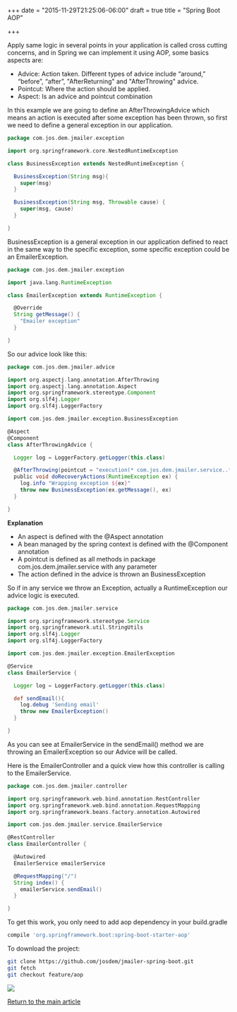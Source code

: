 +++
date = "2015-11-29T21:25:06-06:00"
draft = true
title = "Spring Boot AOP"

+++

Apply same logic in several points in your application is called cross cutting concerns, and in Spring we can implement it using AOP, some basics aspects are:

* Advice: Action taken. Different types of advice include “around,” “before”, “after”, "AfterReturning" and "AfterThrowing" advice.
* Pointcut: Where the action should be applied.
* Aspect: Is an advice and pointcut combination

In this example we are going to define an AfterThrowingAdvice which means an action is executed after some exception has been thrown, so first we need to define a general exception in our application.

```groovy
package com.jos.dem.jmailer.exception

import org.springframework.core.NestedRuntimeException

class BusinessException extends NestedRuntimeException {

  BusinessException(String msg){
    super(msg)
  }

  BusinessException(String msg, Throwable cause) {
    super(msg, cause)
  }

}

```

BusinessException is a general exception in our application defined to react in the same way to the specific exception, some specific exception could be an EmailerException.

```groovy
package com.jos.dem.jmailer.exception

import java.lang.RuntimeException

class EmailerException extends RuntimeException {

  @Override
  String getMessage() {
    "Emailer exception"
  }

}
```

So our advice look like this:

```groovy
package com.jos.dem.jmailer.advice

import org.aspectj.lang.annotation.AfterThrowing
import org.aspectj.lang.annotation.Aspect
import org.springframework.stereotype.Component
import org.slf4j.Logger
import org.slf4j.LoggerFactory

import com.jos.dem.jmailer.exception.BusinessException

@Aspect
@Component
class AfterThrowingAdvice {

  Logger log = LoggerFactory.getLogger(this.class)

  @AfterThrowing(pointcut = "execution(* com.jos.dem.jmailer.service..**.*(..))", throwing = "ex")
  public void doRecoveryActions(RuntimeException ex) {
    log.info "Wrapping exception ${ex}"
    throw new BusinessException(ex.getMessage(), ex)
  }

}
```

**Explanation**

* An aspect is defined with the @Aspect annotation
* A bean managed by the spring context is defined with the @Component annotation
* A pointcut is defined as all methods in package com.jos.dem.jmailer.service with any parameter
* The action defined in the advice is thrown an BusinessException

So if in any service we throw an Exception, actually a RuntimeException our advice logic is executed.

```groovy
package com.jos.dem.jmailer.service

import org.springframework.stereotype.Service
import org.springframework.util.StringUtils
import org.slf4j.Logger
import org.slf4j.LoggerFactory

import com.jos.dem.jmailer.exception.EmailerException

@Service
class EmailerService {

  Logger log = LoggerFactory.getLogger(this.class)

  def sendEmail(){
    log.debug 'Sending email'
    throw new EmailerException()
  }

}
```

As you can see at EmailerService in the sendEmail() method we are throwing an EmailerException so our Advice will be called.

Here is the EmailerController and a quick view how this controller is calling to the EmailerService.

```groovy
package com.jos.dem.jmailer.controller

import org.springframework.web.bind.annotation.RestController
import org.springframework.web.bind.annotation.RequestMapping
import org.springframework.beans.factory.annotation.Autowired

import com.jos.dem.jmailer.service.EmailerService

@RestController
class EmailerController {

  @Autowired
  EmailerService emailerService

  @RequestMapping("/")
  String index() {
    emailerService.sendEmail()
  }

}
```

To get this work, you only need to add aop dependency in your build.gradle

```bash
compile 'org.springframework.boot:spring-boot-starter-aop'
```

To download the project:

```bash
git clone https://github.com/josdem/jmailer-spring-boot.git
git fetch
git checkout feature/aop
```

[<img src="https://farm1.staticflickr.com/650/23150308934_3864b02cec_b.jpg">](https://youtu.be/3xrRIesGneg)

[Return to the main article](/techtalk/spring)
